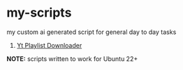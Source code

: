 # my-scripts
my custom ai generated script for general day to day tasks

1. [Yt Playlist Downloader](./yt%20playlist%20downloads/)

**NOTE:** scripts written to work for Ubuntu 22+